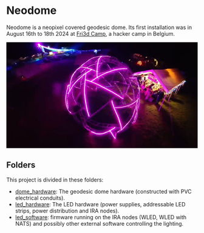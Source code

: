 # Neodome
Neodome is a neopixel covered geodesic dome. Its first installation was in August 16th to 18th 2024 at [Fri3d Camp](https://fri3d.be/), a hacker camp in Belgium.

![Neodome at Fri3d Camp 2024](./led_hardware/media/20240817_225711_314_1_neodome_at_fri3d_camp_2024_Screenshot_1.jpg)

## Folders
This project is divided in these folders:
- [dome_hardware](./dome_hardware/): The geodesic dome hardware (constructed with PVC electrical conduits).
- [led_hardware](./led_hardware/): The LED hardware (power supplies, addressable LED strips, power distribution and IRA nodes).
- [led_software](./led_software/): firmware running on the IRA nodes (WLED, WLED with NATS) and possibly other external software controlling the lighting.